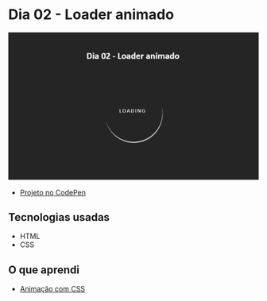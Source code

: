 # Dia 02 - Loader animado

![Imagem](img/dia02.gif)

- [Projeto no CodePen](https://codepen.io/plgisele/pen/abpqwrR)

## Tecnologias usadas

- HTML
- CSS

## O que aprendi

- [Animação com CSS](https://www.w3schools.com/css/css3_animations.asp)